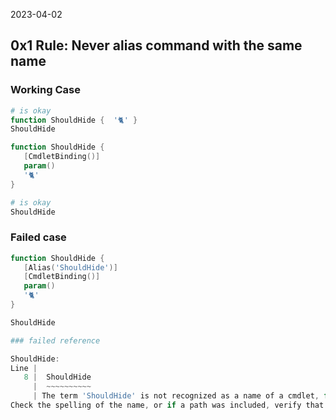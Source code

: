 2023-04-02

## 0x1 Rule: Never alias command with the same name

### Working Case

```ps1
# is okay
function ShouldHide {  '🐈' }
ShouldHide

function ShouldHide { 
   [CmdletBinding()]
   param()
   '🐈'
}

# is okay
ShouldHide
```

### Failed case

```ps1
function ShouldHide { 
   [Alias('ShouldHide')]
   [CmdletBinding()]
   param()
   '🐈'
}

ShouldHide

### failed reference

ShouldHide: 
Line |
   8 |  ShouldHide
     |  ~~~~~~~~~~
     | The term 'ShouldHide' is not recognized as a name of a cmdlet, function, script file, or executable program. 
Check the spelling of the name, or if a path was included, verify that the path is correct and try again.
```